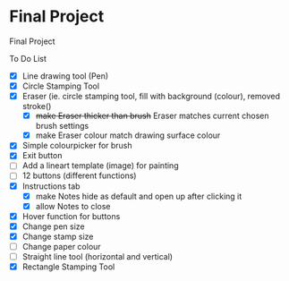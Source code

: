# Final Project
Final Project

To Do List
- [x] Line drawing tool (Pen)
- [x] Circle Stamping Tool
- [x] Eraser (ie. circle stamping tool, fill with background (colour), removed stroke()
  - [x] ~~make Eraser thicker than brush~~ Eraser matches current chosen brush settings
  - [x] make Eraser colour match drawing surface colour
- [x] Simple colourpicker for brush
- [x] Exit button
- [ ] Add a lineart template (image) for painting
- [ ] 12 buttons (different functions)
- [x] Instructions tab
  - [x] make Notes hide as default and open up after clicking it
  - [x] allow Notes to close
- [x] Hover function for buttons
- [x] Change pen size
- [x] Change stamp size
- [ ] Change paper colour
- [ ] Straight line tool (horizontal and vertical)
- [x] Rectangle Stamping Tool
